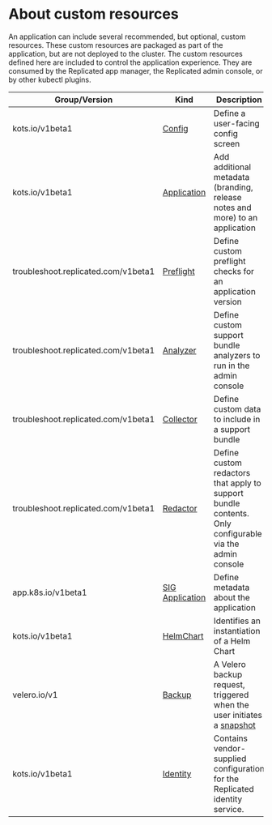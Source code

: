 # About custom resources

An application can include several recommended, but optional, custom resources.
These custom resources are packaged as part of the application, but are not deployed to the cluster.
The custom resources defined here are included to control the application experience. They are consumed by the Replicated app manager, the Replicated admin console, or by other kubectl plugins.

| Group/Version | Kind | Description |
|---------------|------|-------------|
| kots.io/v1beta1 | [Config](custom-resource-config)| Define a user-facing config screen |
| kots.io/v1beta1 | [Application](custom-resource-application) | Add additional metadata (branding, release notes and more) to an application |
| troubleshoot.replicated.com/v1beta1 | [Preflight](custom-resource-preflight) | Define custom preflight checks for an application version |
| troubleshoot.replicated.com/v1beta1 | [Analyzer](https://troubleshoot.sh/reference/analyzers/overview/) | Define custom support bundle analyzers to run in the admin console |
| troubleshoot.replicated.com/v1beta1 | [Collector](https://troubleshoot.sh/reference/collectors/overview/) | Define custom data to include in a support bundle |
| troubleshoot.replicated.com/v1beta1 | [Redactor](https://troubleshoot.sh/reference/redactors/overview/) | Define custom redactors that apply to support bundle contents. Only configurable via the admin console |
| app.k8s.io/v1beta1 | [SIG Application](custom-resource-sig-application) | Define metadata about the application |
| kots.io/v1beta1 | [HelmChart](custom-resource-helmchart) | Identifies an instantiation of a Helm Chart |
| velero.io/v1 | [Backup](https://velero.netlify.app/docs/v1.3.2/api-types/backup/) | A Velero backup request, triggered when the user initiates a [snapshot](../vendor/snapshots-overview) |
| kots.io/v1beta1 | [Identity](custom-resource-identity) | Contains vendor-supplied configuration for the Replicated identity service. |

